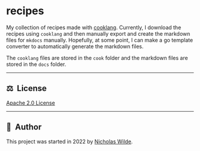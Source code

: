 # recipes

My collection of recipes made with [cooklang][1]. Currently, I download the recipes
using `cooklang` and then manually export and create the markdown files for `mkdocs`
manually. Hopefully, at some point, I can make a go template converter to
automatically generate the markdown files.

The `cooklang` files are stored in the `cook` folder and the markdown files are stored
in the `docs` folder.

---

## ​:balance_scale:​&nbsp;​ License

​[​Apache 2.0 License​](./LICENSE) 

---

## ​:pencil:​&nbsp;​ Author

​This project was started in 2022 by [​Nicholas Wilde​](https://github.com/nicholaswilde/).

[1]: https://cooklang.org/
